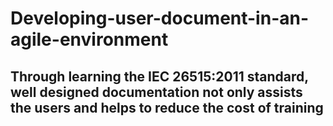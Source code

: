 # Developing-user-document-in-an-agile-environment
## Through learning the IEC 26515:2011 standard, well designed documentation not only assists the users and helps to reduce the cost of training
